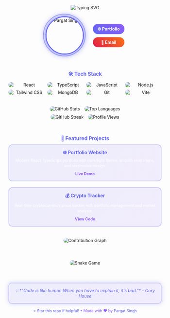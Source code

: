 <div align="center">

<!-- Compact Header with Typing Animation -->
<img src="https://readme-typing-svg.herokuapp.com?font=Fira+Code&size=28&duration=3000&pause=1000&color=6366F1&center=true&vCenter=true&width=600&lines=Hi+there!+I'm+Pargat+Singh;Full+Stack+Developer;React+%26+TypeScript+Enthusiast" alt="Typing SVG" />

<br>

<!-- Compact Profile Section -->
<div class="profile-section">
  <div class="profile-container">
    <img src="https://github.com/pargat-apps/pargat-apps/assets/placeholder-profile-pic" alt="Pargat Singh" width="120" class="profile-pic" />
    <div class="profile-ring"></div>
  </div>
  
  <!-- Compact Contact Badges -->
  <div class="contact-badges">
    <a href="https://pargatfolio.com/" class="contact-badge portfolio">
      🌐 Portfolio
    </a>
    <a href="mailto:c0956007@mylambton.ca" class="contact-badge email">
      📧 Email
    </a>
  </div>
</div>

<br>

<!-- Compact Tech Stack -->
<div class="tech-section">
  <h3>🛠️ Tech Stack</h3>
  <div class="tech-grid">
    <img src="https://img.shields.io/badge/React-20232A?style=flat-square&logo=react&logoColor=61DAFB" alt="React" />
    <img src="https://img.shields.io/badge/TypeScript-007ACC?style=flat-square&logo=typescript&logoColor=white" alt="TypeScript" />
    <img src="https://img.shields.io/badge/JavaScript-F7DF1E?style=flat-square&logo=javascript&logoColor=black" alt="JavaScript" />
    <img src="https://img.shields.io/badge/Node.js-43853D?style=flat-square&logo=node.js&logoColor=white" alt="Node.js" />
    <img src="https://img.shields.io/badge/Tailwind_CSS-38B2AC?style=flat-square&logo=tailwind-css&logoColor=white" alt="Tailwind CSS" />
    <img src="https://img.shields.io/badge/MongoDB-4EA94B?style=flat-square&logo=mongodb&logoColor=white" alt="MongoDB" />
    <img src="https://img.shields.io/badge/Git-F05032?style=flat-square&logo=git&logoColor=white" alt="Git" />
    <img src="https://img.shields.io/badge/Vite-646CFF?style=flat-square&logo=vite&logoColor=white" alt="Vite" />
  </div>
</div>

<br>

<!-- Compact Stats Section -->
<div class="stats-section">
  <div class="stats-row">
    <img src="https://github-readme-stats.vercel.app/api?username=pargat-apps&show_icons=true&theme=tokyonight&hide_border=true&count_private=true&include_all_commits=true&custom_title=🚀%20Activity&bg_color=0d1117&title_color=6366f1&text_color=ffffff&icon_color=6366f1&border_color=6366f1&hide_title=true" alt="GitHub Stats" class="stats-compact" />
    <img src="https://github-readme-stats.vercel.app/api/top-langs/?username=pargat-apps&layout=compact&theme=tokyonight&hide_border=true&custom_title=💻%20Languages&bg_color=0d1117&title_color=6366f1&text_color=ffffff&icon_color=6366f1&border_color=6366f1&hide_title=true" alt="Top Languages" class="stats-compact" />
  </div>
  
  <div class="stats-row">
    <img src="https://github-readme-streak-stats.herokuapp.com/?user=pargat-apps&theme=tokyonight&hide_border=true&stroke=6366F1&ring=6366F1&fire=6366F1&currStreakLabel=6366F1&bg_color=0d1117&title_color=6366f1&text_color=ffffff&icon_color=6366f1&border_color=6366f1" alt="GitHub Streak" class="stats-compact" />
    <img src="https://komarev.com/ghpvc/?username=pargat-apps&color=6366F1&style=for-the-badge&label=👀%20Views" alt="Profile Views" class="views-compact" />
  </div>
</div>

<br>

<!-- Compact Projects Section -->
<div class="projects-section">
  <h3>🌟 Featured Projects</h3>
  <div class="project-grid">
    <div class="project-card">
      <h4>🌐 Portfolio Website</h4>
      <p>Modern React TypeScript portfolio with dark/light theme, smooth animations, and responsive design.</p>
      <a href="https://pargatfolio.com/" class="project-link">Live Demo</a>
    </div>
    <div class="project-card">
      <h4>💰 Crypto Tracker</h4>
      <p>Real-time cryptocurrency price tracker with portfolio management and market analysis.</p>
      <a href="https://github.com/pargat-apps/crypto-tracker" class="project-link">View Code</a>
    </div>
  </div>
</div>

<br>

<!-- Compact Activity Graph -->
<div class="activity-section">
  <img src="https://github-readme-activity-graph.vercel.app/graph?username=pargat-apps&theme=tokyonight&hide_border=true&custom_title=📈%20Contribution%20Graph&bg_color=0d1117&color=6366f1&line=6366f1&point=6366f1&area=true&hide_title=true" alt="Contribution Graph" class="activity-graph" />
</div>

<br>

<!-- Compact Snake Game -->
<div class="snake-section">
  <img src="https://raw.githubusercontent.com/pargat-apps/pargat-apps/output/github-contribution-grid-snake.svg" alt="Snake Game" class="snake-game" />
</div>

<br>

<!-- Compact Footer -->
<div class="footer-section">
  <div class="quote-compact">
    💡 *"Code is like humor. When you have to explain it, it's bad."* - Cory House
  </div>
  <div class="footer-links">
    <a href="https://pargatfolio.com/">⭐ Star this repo if helpful!</a>
    <span>•</span>
    <span>Made with ❤️ by <a href="https://pargatfolio.com/">Pargat Singh</a></span>
  </div>
</div>

</div>

<!-- Optimized CSS -->
<style>
/* Profile Section */
.profile-section {
  display: flex;
  align-items: center;
  justify-content: center;
  gap: 30px;
  margin: 20px 0;
}

.profile-container {
  position: relative;
  animation: float 3s ease-in-out infinite;
}

.profile-pic {
  border-radius: 50%;
  border: 3px solid #6366F1;
  box-shadow: 0 0 20px #6366F1;
  transition: all 0.3s ease;
}

.profile-pic:hover {
  transform: scale(1.1);
  box-shadow: 0 0 30px #6366F1;
}

.profile-ring {
  position: absolute;
  top: -8px;
  left: -8px;
  width: 136px;
  height: 136px;
  border: 2px solid #6366F1;
  border-radius: 50%;
  animation: rotate 4s linear infinite;
  opacity: 0.6;
}

/* Contact Badges */
.contact-badges {
  display: flex;
  flex-direction: column;
  gap: 10px;
}

.contact-badge {
  padding: 8px 16px;
  border-radius: 20px;
  text-decoration: none;
  font-weight: bold;
  transition: all 0.3s ease;
  position: relative;
  overflow: hidden;
}

.portfolio {
  background: linear-gradient(45deg, #6366F1, #8B5CF6);
  color: white;
}

.email {
  background: linear-gradient(45deg, #E11D48, #F97316);
  color: white;
}

.contact-badge:hover {
  transform: translateY(-3px) scale(1.05);
  box-shadow: 0 8px 20px rgba(0,0,0,0.2);
}

/* Tech Section */
.tech-section h3 {
  color: #6366F1;
  margin: 15px 0 10px 0;
  font-size: 1.2em;
}

.tech-grid {
  display: grid;
  grid-template-columns: repeat(auto-fit, minmax(120px, 1fr));
  gap: 8px;
  max-width: 600px;
  margin: 0 auto;
}

.tech-grid img {
  transition: all 0.3s ease;
  border-radius: 8px;
}

.tech-grid img:hover {
  transform: translateY(-3px) scale(1.05);
}

/* Stats Section */
.stats-section {
  margin: 20px 0;
}

.stats-row {
  display: flex;
  justify-content: center;
  gap: 15px;
  margin: 10px 0;
  flex-wrap: wrap;
}

.stats-compact {
  border-radius: 10px;
  transition: all 0.3s ease;
}

.stats-compact:hover {
  transform: scale(1.02);
  box-shadow: 0 8px 25px rgba(99, 102, 241, 0.3);
}

.views-compact {
  border-radius: 10px;
  transition: all 0.3s ease;
}

.views-compact:hover {
  transform: scale(1.05);
}

/* Projects Section */
.projects-section h3 {
  color: #6366F1;
  margin: 15px 0 10px 0;
  font-size: 1.2em;
}

.project-grid {
  display: grid;
  grid-template-columns: repeat(auto-fit, minmax(300px, 1fr));
  gap: 20px;
  max-width: 800px;
  margin: 0 auto;
}

.project-card {
  background: linear-gradient(135deg, rgba(99, 102, 241, 0.1), rgba(139, 92, 246, 0.1));
  padding: 15px;
  border-radius: 12px;
  border: 2px solid rgba(99, 102, 241, 0.3);
  transition: all 0.3s ease;
}

.project-card:hover {
  transform: translateY(-5px);
  box-shadow: 0 10px 30px rgba(99, 102, 241, 0.3);
}

.project-card h4 {
  color: #6366F1;
  margin: 0 0 8px 0;
  font-size: 1.1em;
}

.project-card p {
  color: #ffffff;
  margin: 0 0 10px 0;
  font-size: 0.9em;
  line-height: 1.4;
}

.project-link {
  color: #8B5CF6;
  text-decoration: none;
  font-weight: bold;
  font-size: 0.9em;
}

.project-link:hover {
  color: #6366F1;
}

/* Activity Section */
.activity-section {
  margin: 20px 0;
}

.activity-graph {
  border-radius: 12px;
  transition: all 0.3s ease;
}

.activity-graph:hover {
  transform: scale(1.01);
  box-shadow: 0 8px 25px rgba(99, 102, 241, 0.3);
}

/* Snake Section */
.snake-section {
  margin: 20px 0;
}

.snake-game {
  border-radius: 12px;
  transition: all 0.3s ease;
}

.snake-game:hover {
  transform: scale(1.01);
  box-shadow: 0 8px 25px rgba(99, 102, 241, 0.3);
}

/* Footer Section */
.footer-section {
  margin: 20px 0;
  text-align: center;
}

.quote-compact {
  background: linear-gradient(135deg, rgba(99, 102, 241, 0.1), rgba(139, 92, 246, 0.1));
  padding: 15px;
  border-radius: 10px;
  border: 2px solid rgba(99, 102, 241, 0.3);
  color: #6366F1;
  font-style: italic;
  margin-bottom: 15px;
  animation: pulse 3s ease-in-out infinite;
}

.footer-links {
  color: #8B5CF6;
  font-size: 0.9em;
}

.footer-links a {
  color: #6366F1;
  text-decoration: none;
}

.footer-links a:hover {
  color: #8B5CF6;
}

/* Animations */
@keyframes float {
  0%, 100% { transform: translateY(0px); }
  50% { transform: translateY(-10px); }
}

@keyframes rotate {
  from { transform: rotate(0deg); }
  to { transform: rotate(360deg); }
}

@keyframes pulse {
  0%, 100% { box-shadow: 0 0 15px rgba(99, 102, 241, 0.3); }
  50% { box-shadow: 0 0 25px rgba(99, 102, 241, 0.6); }
}

/* Responsive Design */
@media (max-width: 768px) {
  .profile-section {
    flex-direction: column;
    gap: 20px;
  }
  
  .stats-row {
    flex-direction: column;
    align-items: center;
  }
  
  .project-grid {
    grid-template-columns: 1fr;
  }
  
  .tech-grid {
    grid-template-columns: repeat(auto-fit, minmax(100px, 1fr));
  }
}
</style>